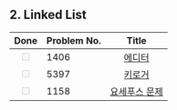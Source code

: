 ## 2. Linked List

| Done | Problem No. | Title | 
|  :--: | :--- | :--: |
| <input type="checkbox" disabled /> | 1406 | [에디터](https://www.acmicpc.net/problem/1406) | 
| <input type="checkbox" disabled /> | 5397 | [키로거](https://www.acmicpc.net/problem/5397) | 
| <input type="checkbox" disabled /> | 1158 | [요세푸스 문제](https://www.acmicpc.net/problem/1158) | 
